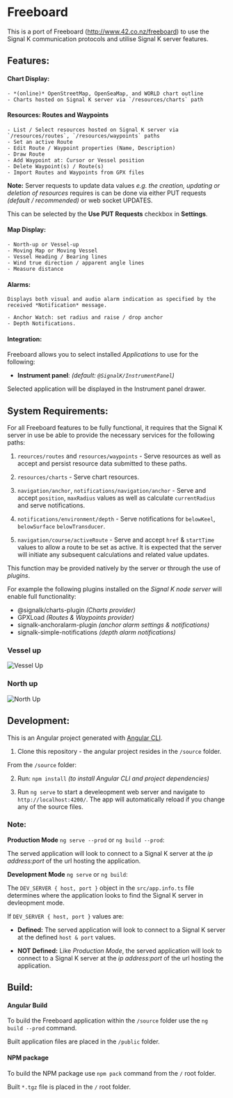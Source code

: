 # Freeboard

This is a port of Freeboard (http://www.42.co.nz/freeboard) to use the Signal K communication protocols and utilise Signal K server features.


## Features:

#### Chart Display:

    - *(online)* OpenStreetMap, OpenSeaMap, and WORLD chart outline
    - Charts hosted on Signal K server via `/resources/charts` path

#### Resources:  Routes and Waypoints
    - List / Select resources hosted on Signal K server via `/resources/routes`, `/resources/waypoints` paths
    - Set an active Route
    - Edit Route / Waypoint properties (Name, Description)
    - Draw Route
    - Add Waypoint at: Cursor or Vessel position
    - Delete Waypoint(s) / Route(s) 
    - Import Routes and Waypoints from GPX files

**Note:** Server requests to update data values *e.g. the creation, updating or deletion of resources* requires is can be done via either PUT requests *(default / recommended)* or web socket UPDATES.

This can be selected by the **Use PUT Requests** checkbox in **Settings**.

    
#### Map Display:

    - North-up or Vessel-up 
    - Moving Map or Moving Vessel
    - Vessel Heading / Bearing lines
    - Wind true direction / apparent angle lines
    - Measure distance

#### Alarms:

    Displays both visual and audio alarm indication as specified by the received *Notification* message.

    - Anchor Watch: set radius and raise / drop anchor
    - Depth Notifications.

#### Integration: 

Freeboard allows you to select installed *Applications* to use for the following:

- **Instrument panel**: *(default: `@SignalK/InstrumentPanel`)*

Selected application will be displayed in the Instrument panel drawer.


## System Requirements:

For all Freeboard features to be fully functional, it requires that the Signal K server in use be able to provide the necessary services for the following paths:

1. `reources/routes` and `resources/waypoints` - Serve resources as well as accept and persist resource data submitted to these paths.

2. `resources/charts` - Serve chart resources.

3. `navigation/anchor`, `notifications/navigation/anchor` - Serve and accept `position`, `maxRadius` values as well as calculate `currentRadius` and serve notifications.

4. `notifications/environment/depth` - Serve notifications for `belowKeel`, `belowSurface` `belowTransducer`.

5. `navigation/course/activeRoute` - Serve and accept `href` & `startTime` values to allow a route to be set as active. It is expected that the server will initiate any subsequent calculations and related value updates.

This function may be provided natively by the server or through the use of *plugins*.

For example the following plugins installed on the *Signal K node server* will enable full functionality:
- @signalk/charts-plugin *(Charts provider)*
- GPXLoad *(Routes & Waypoints provider)*
- signalk-anchoralarm-plugin *(anchor alarm settings & notifications)*
- signalk-simple-notifications *(depth alarm notifications)*


### Vessel up
![Vessel Up](https://raw.githubusercontent.com/SignalK/signalk-server-java/master/src/test/resources/samples/freeboard-sk-vessel-up.png)

### North up
![North Up](https://raw.githubusercontent.com/SignalK/signalk-server-java/master/src/test/resources/samples/freeboard-sk-north-up.png)



## Development:

This is an Angular project generated with [Angular CLI](https://github.com/angular/angular-cli).

1. Clone this repository - the angular project resides in the `/source` folder.

From the `/source` folder:

2. Run: `npm install` *(to install Angular CLI and project dependencies)*

3. Run `ng serve` to start a develeopment web server and navigate to `http://localhost:4200/`. The app will automatically reload if you change any of the source files.

### Note:

**Production Mode** `ng serve --prod` or `ng build --prod`: 

The served application will look to connect to a Signal K server at the *ip address:port* of the url hosting the application. 

**Development Mode** `ng serve` or `ng build`: 

The `DEV_SERVER { host, port }` object in the `src/app.info.ts` file determines where the application looks to find the Signal K server in devleopment mode.

If `DEV_SERVER { host, port }` values are:

- **Defined:** The served application will look to connect to a Signal K server at the defined `host & port` values. 

- **NOT Defined:** Like *Production Mode*, the served application will look to connect to a Signal K server at the *ip address:port* of the url hosting the application. 


## Build:

#### Angular Build

To build the Freeboard application within the `/source` folder use the `ng build --prod` command.

Built application files are placed in the `/public` folder.

#### NPM package

To build the NPM package use `npm pack` command from the `/` root folder.

Built `*.tgz` file is placed in the `/` root folder.

